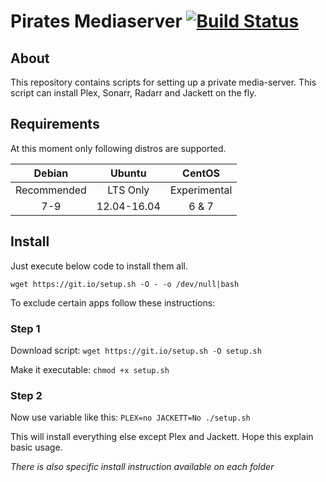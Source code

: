 # Pirates Mediaserver [![Build Status](https://travis-ci.org/sayem314/pirates-mediaserver.svg?branch=master)](https://travis-ci.org/sayem314/pirates-mediaserver)

## About

This repository contains scripts for setting up a private media-server. This script can install Plex, Sonarr, Radarr and Jackett on the fly.

## Requirements

At this moment only following distros are supported.

|   Debian    |   Ubuntu    |    CentOS    |
| :---------: | :---------: | :----------: |
| Recommended |  LTS Only   | Experimental |
|     7-9     | 12.04-16.04 |    6 & 7     |

## Install

Just execute below code to install them all.

`wget https://git.io/setup.sh -O - -o /dev/null|bash`

To exclude certain apps follow these instructions:

### Step 1

Download script: `wget https://git.io/setup.sh -O setup.sh`

Make it executable: `chmod +x setup.sh`

### Step 2

Now use variable like this: `PLEX=no JACKETT=No ./setup.sh`

This will install everything else except Plex and Jackett. Hope this explain basic usage.

_There is also specific install instruction available on each folder_

